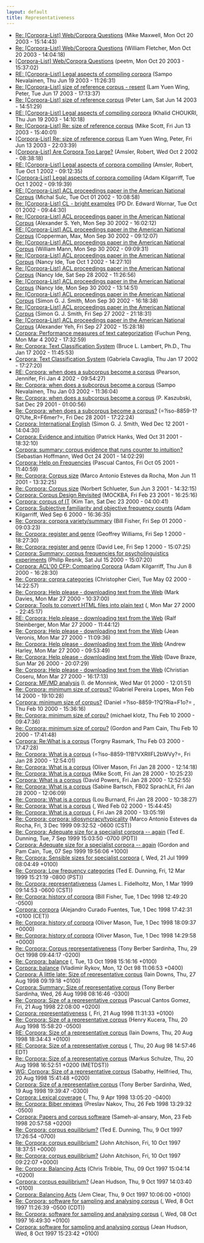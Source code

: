 ```yaml
---
layout: default
title: Representativeness
---
```

* [Re: [Corpora-List] Web/Corpora Questions](http://nora.hd.uib.no/corpora/2003-2/0112.html) (Mike Maxwell, Mon Oct 20 2003 - 15:14:43)
* [Re: [Corpora-List] Web/Corpora Questions](http://nora.hd.uib.no/corpora/2003-2/0111.html) (William Fletcher, Mon Oct 20 2003 - 14:04:18)
* [[Corpora-List] Web/Corpora Questions](http://nora.hd.uib.no/corpora/2003-2/0109.html) (peetm, Mon Oct 20 2003 - 15:37:02)
* [RE: [Corpora-List] Legal aspects of compiling corpora](http://nora.hd.uib.no/corpora/2003-1/0595.html) (Sampo Nevalainen, Thu Jun 19 2003 - 11:26:31)
* [Re: [Corpora-List] size of reference corpus - resent](http://nora.hd.uib.no/corpora/2003-1/0559.html) (Lam Yuen Wing, Peter, Tue Jun 17 2003 - 17:13:37)
* [Re: [Corpora-List] size of reference corpus](http://nora.hd.uib.no/corpora/2003-1/0545.html) (Peter Lam, Sat Jun 14 2003 - 14:51:29)
* [RE: [Corpora-List] Legal aspects of compiling corpora](http://nora.hd.uib.no/corpora/2003-1/0543.html) (Khalid CHOUKRI, Thu Jun 19 2003 - 14:10:18)
* [Re: [Corpora-List] Re: size of reference corpus](http://nora.hd.uib.no/corpora/2003-1/0534.html) (Mike Scott, Fri Jun 13 2003 - 15:40:01)
* [[Corpora-List] Re: size of reference corpus](http://nora.hd.uib.no/corpora/2003-1/0533.html) (Lam Yuen Wing, Peter, Fri Jun 13 2003 - 22:03:39)
* [[Corpora-List] Are Corpora Too Large?](http://nora.hd.uib.no/corpora/2002-3/0267.html) (Amsler, Robert, Wed Oct 2 2002 - 08:38:18)
* [RE: [Corpora-List] Legal aspects of corpora compiling](http://nora.hd.uib.no/corpora/2002-3/0256.html) (Amsler, Robert, Tue Oct 1 2002 - 09:12:35)
* [[Corpora-List] Legal aspects of corpora compiling](http://nora.hd.uib.no/corpora/2002-3/0253.html) (Adam Kilgarriff, Tue Oct 1 2002 - 09:19:39)
* [RE: [Corpora-List] ACL proceedings paper in the American National Corpus](http://nora.hd.uib.no/corpora/2002-3/0252.html) (Michal Sulc, Tue Oct 01 2002 - 10:08:58)
* [Re: [Corpora-List] CL - bright examples](http://nora.hd.uib.no/corpora/2002-3/0251.html) (PD Dr. Edward Wornar, Tue Oct 01 2002 - 09:44:30)
* [Re: [Corpora-List] ACL proceedings paper in the American National Corpus](http://nora.hd.uib.no/corpora/2002-3/0247.html) (Alexander S. Yeh, Mon Sep 30 2002 - 16:02:12)
* [RE: [Corpora-List] ACL proceedings paper in the American National Corpus](http://nora.hd.uib.no/corpora/2002-3/0242.html) (Copperman, Max, Mon Sep 30 2002 - 09:12:07)
* [Re: [Corpora-List] ACL proceedings paper in the American National Corpus](http://nora.hd.uib.no/corpora/2002-3/0240.html) (William Mann, Mon Sep 30 2002 - 09:09:31)
* [Re: [Corpora-List] ACL proceedings paper in the American National Corpus](http://nora.hd.uib.no/corpora/2002-3/0235.html) (Nancy Ide, Tue Oct 1 2002 - 14:27:10)
* [Re: [Corpora-List] ACL proceedings paper in the American National Corpus](http://nora.hd.uib.no/corpora/2002-3/0235.html) (Nancy Ide, Sat Sep 28 2002 - 11:26:56)
* [Re: [Corpora-List] ACL proceedings paper in the American National Corpus](http://nora.hd.uib.no/corpora/2002-3/0235.html) (Nancy Ide, Mon Sep 30 2002 - 13:14:51)
* [Re: [Corpora-List] ACL proceedings paper in the American National Corpus](http://nora.hd.uib.no/corpora/2002-3/0233.html) (Simon G. J. Smith, Mon Sep 30 2002 - 16:18:38)
* [Re: [Corpora-List] ACL proceedings paper in the American National Corpus](http://nora.hd.uib.no/corpora/2002-3/0233.html) (Simon G. J. Smith, Fri Sep 27 2002 - 21:18:31)
* [Re: [Corpora-List] ACL proceedings paper in the American National Corpus](http://nora.hd.uib.no/corpora/2002-3/0231.html) (Alexander Yeh, Fri Sep 27 2002 - 15:28:18)
* [Corpora: Performance measures of text categorization](http://nora.hd.uib.no/corpora/2002-1/0237.html) (Fuchun Peng, Mon Mar 4 2002 - 17:32:59)
* [Re: Corpora: Text Classification System](http://nora.hd.uib.no/corpora/2002-1/0067.html) (Bruce L. Lambert, Ph.D., Thu Jan 17 2002 - 11:45:53)
* [Corpora: Text Classification System](http://nora.hd.uib.no/corpora/2002-1/0066.html) (Gabriela Cavaglia, Thu Jan 17 2002 - 17:27:20)
* [RE: Corpora: when does a subcorpus become a corpus](http://nora.hd.uib.no/corpora/2002-1/0010.html) (Pearson, Jennifer, Fri Jan 4 2002 - 09:54:27)
* [Re: Corpora: when does a subcorpus become a corpus](http://nora.hd.uib.no/corpora/2002-1/0003.html) (Sampo Nevalainen, Thu Jan 03 2002 - 11:36:04)
* [Re: Corpora: when does a subcorpus become a corpus](http://nora.hd.uib.no/corpora/2001-4/0261.html) (P. Kaszubski, Sat Dec 29 2001 - 01:00:56)
* [Re: Corpora: when does a subcorpus become a corpus?](http://nora.hd.uib.no/corpora/2001-4/0260.html) (=?iso-8859-1?Q?Ute_R=F6mer?=, Fri Dec 28 2001 - 17:22:24)
* [Corpora: International English](http://nora.hd.uib.no/corpora/2001-4/0197.html) (Simon G. J. Smith, Wed Dec 12 2001 - 14:04:30)
* [Corpora: Evidence and intuition](http://nora.hd.uib.no/corpora/2001-4/0071.html) (Patrick Hanks, Wed Oct 31 2001 - 18:32:10)
* [Corpora: summary: corpus evidence that runs counter to intuition?](http://nora.hd.uib.no/corpora/2001-4/0042.html) (Sebastian Hoffmann, Wed Oct 24 2001 - 14:02:29)
* [Corpora: Help on Frequencies](http://nora.hd.uib.no/corpora/2001-3/0183.html) (Pascual Cantos, Fri Oct 05 2001 - 11:40:59)
* [Re: Corpora: Corpus size](http://nora.hd.uib.no/corpora/2001-2/0200.html) (Marco Antonio Esteves da Rocha, Mon Jun 11 2001 - 13:32:25)
* [Re: Corpora: Corpus size](http://nora.hd.uib.no/corpora/2001-2/0182.html) (Norbert Schlueter, Sun Jun 3 2001 - 14:32:15)
* [Corpora: Corpus Design Revisited](http://nora.hd.uib.no/corpora/2001-1/0299.html) (MOCKBA, Fri Feb 23 2001 - 16:25:16)
* [Corpora: corpus of IT](http://nora.hd.uib.no/corpora/2000-3/0276.html) (Kim Tan, Sat Dec 23 2000 - 04:00:41)
* [Corpora: Subjective familiarity and objective frequency counts](http://nora.hd.uib.no/corpora/2000-2/0521.html) (Adam Kilgarriff, Wed Sep 6 2000 - 16:36:35)
* [Re: Corpora: corpora variety/summary](http://nora.hd.uib.no/corpora/2000-2/0507.html) (Bill Fisher, Fri Sep 01 2000 - 09:03:23)
* [Re: Corpora: register and genre](http://nora.hd.uib.no/corpora/2000-2/0505.html) (Geoffrey Williams, Fri Sep 1 2000 - 18:27:30)
* [Re: Corpora: register and genre](http://nora.hd.uib.no/corpora/2000-2/0501.html) (David Lee, Fri Sep 1 2000 - 15:07:25)
* [Corpora: Summary: corpus frequencies for psycholinguistics experiments](http://nora.hd.uib.no/corpora/2000-2/0387.html) (Philip Resnik, Sat Jul 15 2000 - 15:07:20)
* [Corpora: ACL'00 CFP: Comparing Corpora](http://nora.hd.uib.no/corpora/2000-2/0255.html) (Adam Kilgarriff, Thu Jun 8 2000 - 16:28:30)
* [Re: Corpora: corpra categories](http://nora.hd.uib.no/corpora/2000-2/0091.html) (Christopher Cieri, Tue May 02 2000 - 14:22:57)
* [Re: Corpora: Help please - downloading text from the Web](http://nora.hd.uib.no/corpora/2000-1/0373.html) (Mark Davies, Mon Mar 27 2000 - 10:37:00)
* [Corpora: Tools to convert HTML files into plain text](http://nora.hd.uib.no/corpora/2000-1/0369.html) (, Mon Mar 27 2000 - 22:45:17)
* [RE: Corpora: Help please - downloading text from the Web](http://nora.hd.uib.no/corpora/2000-1/0368.html) (Ralf Steinberger, Mon Mar 27 2000 - 11:44:12)
* [Re: Corpora: Help please - downloading text from the Web](http://nora.hd.uib.no/corpora/2000-1/0367.html) (Jean Veronis, Mon Mar 27 2000 - 11:09:36)
* [Re: Corpora: Help please - downloading text from the Web](http://nora.hd.uib.no/corpora/2000-1/0366.html) (Andrew Harley, Mon Mar 27 2000 - 09:53:49)
* [Re: Corpora: Help please - downloading text from the Web](http://nora.hd.uib.no/corpora/2000-1/0365.html) (Dave Braze, Sun Mar 26 2000 - 20:07:29)
* [Re: Corpora: Help please - downloading text from the Web](http://nora.hd.uib.no/corpora/2000-1/0363.html) (Christian Coseru, Mon Mar 27 2000 - 16:17:13)
* [Corpora: MF/MD analysis](http://nora.hd.uib.no/corpora/2000-1/0258.html) (I. de Monnink, Wed Mar 01 2000 - 12:01:51)
* [Re: Corpora: minimum size of corpus?](http://nora.hd.uib.no/corpora/2000-1/0154.html) (Gabriel Pereira Lopes, Mon Feb 14 2000 - 19:10:28)
* [Corpora: minimum size of corpus?](http://nora.hd.uib.no/corpora/2000-1/0143.html) (Daniel =?iso-8859-1?Q?Ria=F1o?= , Thu Feb 10 2000 - 15:36:16)
* [Re: Corpora: minimum size of corpu?](http://nora.hd.uib.no/corpora/2000-1/0137.html) (michael klotz, Thu Feb 10 2000 - 09:47:36)
* [Re: Corpora: minimum size of corpu?](http://nora.hd.uib.no/corpora/2000-1/0136.html) (Gordon and Pam Cain, Thu Feb 10 2000 - 17:41:48)
* [Corpora: Re:What is a corpus](http://nora.hd.uib.no/corpora/2000-1/0111.html) (Torgny Rasmark, Thu Feb 03 2000 - 17:47:28)
* [Re: Corpora: What is a corpus](http://nora.hd.uib.no/corpora/2000-1/0082.html) (=?iso-8859-1?B?VXRlIFL2bWVy?=, Fri Jan 28 2000 - 12:54:01)
* [Re: Corpora: What is a corpus](http://nora.hd.uib.no/corpora/2000-1/0081.html) (Oliver Mason, Fri Jan 28 2000 - 12:14:18)
* [Re: Corpora: What is a corpus](http://nora.hd.uib.no/corpora/2000-1/0080.html) (Mike Scott, Fri Jan 28 2000 - 10:25:23)
* [Corpora: What is a corpus](http://nora.hd.uib.no/corpora/2000-1/0079.html) (David Powers, Fri Jan 28 2000 - 12:52:55)
* [Re: Corpora: What is a corpus](http://nora.hd.uib.no/corpora/2000-1/0078.html) (Sabine Bartsch, FB02 SprachLit, Fri Jan 28 2000 - 12:06:09)
* [Re: Corpora: What is a corpus](http://nora.hd.uib.no/corpora/2000-1/0077.html) (Lou Burnard, Fri Jan 28 2000 - 10:38:27)
* [Re: Corpora: What is a corpus](http://nora.hd.uib.no/corpora/2000-1/0076.html) (, Wed Feb 02 2000 - 15:44:45)
* [Re: Corpora: What is a corpus](http://nora.hd.uib.no/corpora/2000-1/0076.html) (, Fri Jan 28 2000 - 13:05:19)
* [Re: Corpora: corpora: idiosyncracy/typicality](http://nora.hd.uib.no/corpora/1999-4/0108.html) (Marco Antonio Esteves da Rocha, Fri, 3 Dec 1999 09:32:52 -0600 (CST))
* [Re: Corpora: Adequate size for a specialist corpora -- again](http://nora.hd.uib.no/corpora/1999-3/0279.html) (Ted E. Dunning, Tue, 7 Sep 1999 15:03:50 -0700 (PDT))
* [Corpora: Adequate size for a specialist corpora -- again](http://nora.hd.uib.no/corpora/1999-3/0277.html) (Gordon and Pam Cain, Tue, 07 Sep 1999 19:56:06 +1000)
* [Re:  Corpora: Sensible sizes for specialist corpora](http://nora.hd.uib.no/corpora/1999-3/0187.html) (, Wed, 21 Jul 1999 08:04:49 +0100)
* [Re: Corpora: Low frequency categories](http://nora.hd.uib.no/corpora/1999-2/0117.html) (Ted E. Dunning, Fri, 12 Mar 1999 15:21:19 -0800 (PST))
* [Re: Corpora: representativeness](http://nora.hd.uib.no/corpora/1999-2/0062.html) (James L. Fidelholtz, Mon, 1 Mar 1999 09:14:53 -0600 (CST))
* [Re: Corpora: history of corpora](http://nora.hd.uib.no/corpora/1998-4/0135.html) (Bill Fisher, Tue, 1 Dec 1998 12:49:20 -0500)
* [Corpora: corpora](http://nora.hd.uib.no/corpora/1998-4/0134.html) (Alejandro Curado Fuentes, Tue, 1 Dec 1998 17:42:31 +0100 (CET))
* [Re: Corpora: history of corpora](http://nora.hd.uib.no/corpora/1998-4/0132.html) (Oliver Mason, Tue, 1 Dec 1998 18:09:37 +0000)
* [Re: Corpora: history of corpora](http://nora.hd.uib.no/corpora/1998-4/0132.html) (Oliver Mason, Tue, 1 Dec 1998 14:29:58 +0000)
* [Re: Corpora: Corpus representativeness](http://nora.hd.uib.no/corpora/1998-4/0075.html) (Tony Berber Sardinha, Thu, 29 Oct 1998 09:44:17 -0200)
* [Re: Corpora: balance](http://nora.hd.uib.no/corpora/1998-4/0021.html) (, Tue, 13 Oct 1998 15:16:16 +0100)
* [Corpora: balance](http://nora.hd.uib.no/corpora/1998-4/0015.html) (Vladimir Rykov, Mon, 12 Oct 98 11:06:53 +0400)
* [Corpora: A little late:  Size of representative corpus](http://nora.hd.uib.no/corpora/1998-3/0121.html) (Iain Downs, Thu, 27 Aug 1998 09:19:18 +0100)
* [Corpora: Summary: Size of representative corpus](http://nora.hd.uib.no/corpora/1998-3/0120.html) (Tony Berber Sardinha, Wed, 26 Aug 1998 08:16:46 -0300)
* [Re: Corpora: Size of a representative corpus](http://nora.hd.uib.no/corpora/1998-3/0118.html) (Pascual Cantos Gomez, Fri, 21 Aug 1998 22:08:00 +0200)
* [Corpora: representativeness](http://nora.hd.uib.no/corpora/1998-3/0117.html) (, Fri, 21 Aug 1998 11:31:33 +0100)
* [Re: Corpora: Size of a representative corpus](http://nora.hd.uib.no/corpora/1998-3/0114.html) (Henry Kucera, Thu, 20 Aug 1998 15:58:20 -0500)
* [RE: Corpora: Size of a representative corpus](http://nora.hd.uib.no/corpora/1998-3/0111.html) (Iain Downs, Thu, 20 Aug 1998 18:34:43 +0100)
* [RE: Corpora: Size of a representative corpus](http://nora.hd.uib.no/corpora/1998-3/0111.html) (, Thu, 20 Aug 98 14:57:46 EDT)
* [Re: Corpora: Size of a representative corpus](http://nora.hd.uib.no/corpora/1998-3/0110.html) (Markus Schulze, Thu, 20 Aug 1998 16:52:51 +0200 (METDST))
* [WG: Corpora: Size of a representative corpus](http://nora.hd.uib.no/corpora/1998-3/0108.html) (Sabathy, Hellfried, Thu, 20 Aug 1998 15:41:48 +0200)
* [Corpora: Size of a representative corpus](http://nora.hd.uib.no/corpora/1998-3/0107.html) (Tony Berber Sardinha, Wed, 19 Aug 1998 19:39:47 -0300)
* [Corpora: Lexical coverage](http://nora.hd.uib.no/corpora/1998-2/0012.html) (, Thu, 9 Apr 1998 13:05:20 -0400)
* [Re: Corpora: Biber reviews](http://nora.hd.uib.no/corpora/1998-1/0170.html) (Preslav Nakov, Thu, 26 Feb 1998 13:29:32 -0500)
* [Corpora: Papers and corpus software](http://nora.hd.uib.no/corpora/1998-1/0156.html) (Sameh-al-ansary, Mon, 23 Feb 1998 20:57:58 +0200)
* [Re: Corpora: corpus equilibrium?](http://nora.hd.uib.no/corpora/1997-3/0031.html) (Ted E. Dunning, Thu, 9 Oct 1997 17:26:54 -0700)
* [Re: Corpora: corpus equilibrium?](http://nora.hd.uib.no/corpora/1997-3/0030.html) (John Aitchison, Fri, 10 Oct 1997 18:37:51 +0000)
* [Re: Corpora: corpus equilibrium?](http://nora.hd.uib.no/corpora/1997-3/0030.html) (John Aitchison, Fri, 10 Oct 1997 09:22:07 +0000)
* [Re: Corpora: Balancing Acts](http://nora.hd.uib.no/corpora/1997-3/0027.html) (Chris Tribble, Thu, 09 Oct 1997 15:04:14 +0200)
* [Corpora: corpus equilibrium?](http://nora.hd.uib.no/corpora/1997-3/0026.html) (Jean Hudson, Thu, 9 Oct 1997 14:03:40 +0100)
* [Corpora: Balancing Acts](http://nora.hd.uib.no/corpora/1997-3/0023.html) (Jem Clear, Thu, 9 Oct 1997 10:06:00 +0100)
* [Re: Corpora: software for sampling and analysing corpus](http://nora.hd.uib.no/corpora/1997-3/0019.html) (, Wed, 8 Oct 1997 11:26:39 -0500 (CDT))
* [Re: Corpora: software for sampling and analysing corpus](http://nora.hd.uib.no/corpora/1997-3/0019.html) (, Wed, 08 Oct 1997 16:49:30 +0100)
* [Corpora: software for sampling and analysing corpus](http://nora.hd.uib.no/corpora/1997-3/0018.html) (Jean Hudson, Wed, 8 Oct 1997 15:23:42 +0100)
